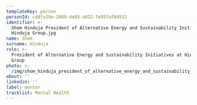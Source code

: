 ```yaml
---
templateKey: person
personId: cddfa19e-2869-4a93-a022-7e957af84512
identifier: >-
  Shom Hinduja President of Alternative Energy and Sustainability Initiatives at
  Hinduja Group.jpg
name: Shom
surname: Hinduja
role: >-
  President of Alternative Energy and Sustainability Initiatives at Hinduja
  Group
photo: >-
  /img/shom_hinduja_president_of_alternative_energy_and_sustainability_initiatives_at_hinduja_group-removebg-preview.png
about: ''
linkedin: ''
label: mentor
tracklist: Mental Health
---
```

